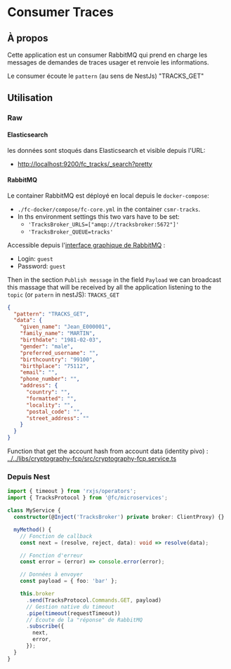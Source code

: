 # Consumer Traces

## À propos

Cette application est un consumer RabbitMQ qui prend en charge les messages de demandes de traces usager et renvoie les informations.

Le consumer écoute le `pattern` (au sens de NestJs) "TRACKS_GET"

## Utilisation

### Raw

#### Elasticsearch

les données sont stoqués dans Elasticsearch et visible depuis l'URL:

- [http://localhost:9200/fc_tracks/\_search?pretty](http://localhost:9200/fc_tracks/_search?pretty)

#### RabbitMQ

Le container RabbitMQ est déployé en local depuis le `docker-compose`:

- `./fc-docker/compose/fc-core.yml` in the container `csmr-tracks`.
- In ths environment settings this two vars have to be set:
  - `'TracksBroker_URLS=["amqp://tracksbroker:5672"]'`
  - `'TracksBroker_QUEUE=tracks'`

Accessible depuis l'[interface graphique de RabbitMQ](http://localhost:15673/#/queues/%2F/tracks) :

- Login: `guest`
- Password: `guest`

Then in the section `Publish message` in the field `Payload` we can broadcast
this massage that will be received by all the application listening to the `topic` (or `patern` in nestJS): `TRACKS_GET`

```json
{
  "pattern": "TRACKS_GET",
  "data": {
    "given_name": "Jean_E000001",
    "family_name": "MARTIN",
    "birthdate": "1981-02-03",
    "gender": "male",
    "preferred_username": "",
    "birthcountry": "99100",
    "birthplace": "75112",
    "email": "",
    "phone_number": "",
    "address": {
      "country": "",
      "formatted": "",
      "locality": "",
      "postal_code": "",
      "street_address": ""
    }
  }
}
```

Function that get the account hash from account data (identity pivo) :
[../../libs/cryptography-fcp/src/cryptography-fcp.service.ts](<computeIdentityHash(pivotIdentity)>)

### Depuis Nest

```typescript
import { timeout } from 'rxjs/operators';
import { TracksProtocol } from '@fc/microservices';

class MyService {
  constructor(@Inject('TracksBroker') private broker: ClientProxy) {}

  myMethod() {
    // Fonction de callback
    const next = (resolve, reject, data): void => resolve(data);

    // Fonction d'erreur
    const error = (error) => console.error(error);

    // Données à envoyer
    const payload = { foo: 'bar' };

    this.broker
      .send(TracksProtocol.Commands.GET, payload)
      // Gestion native du timeout
      .pipe(timeout(requestTimeout))
      // Écoute de la "réponse" de RabbitMQ
      .subscribe({
        next,
        error,
      });
  }
}
```
